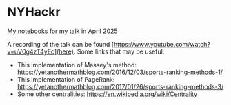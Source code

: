 # NYHackr
My notebooks for my talk in April 2025

A recording of the talk can be found [https://www.youtube.com/watch?v=uV0g4zT4yEc](here). Some links that may be useful:
- This implementation of Massey's method: https://yetanothermathblog.com/2016/12/03/sports-ranking-methods-1/
- This implementation of PageRank: https://yetanothermathblog.com/2017/01/26/sports-ranking-methods-3/
- Some other centralities: https://en.wikipedia.org/wiki/Centrality
